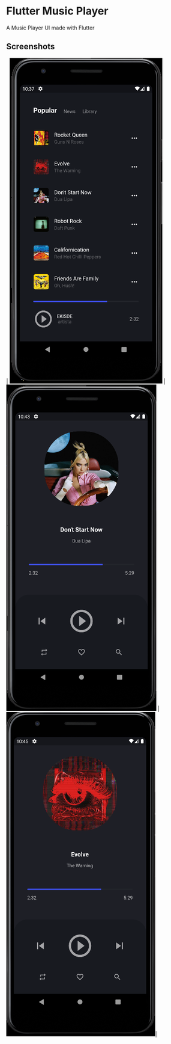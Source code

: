 # Flutter Music Player

A Music Player UI made with Flutter 

## Screenshots

| ![](screenshots/screen1.png) | ![](screenshots/screen2.png) | ![](screenshots/screen3.png)|